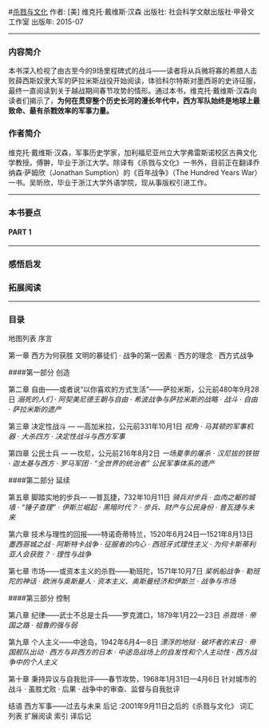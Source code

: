 #[杀戮与文化](https://book.douban.com/subject/26577765/)
作者:  [美] 维克托·戴维斯·汉森
出版社: 社会科学文献出版社·甲骨文工作室
出版年: 2015-07
***
### 内容简介 
本书深入检视了由古至今的9场里程碑式的战斗——读者将从兵微将寡的希腊人击败薛西斯奴隶大军的萨拉米斯战役开始阅读，体验科尔特斯对墨西哥的史诗征服，最终一直阅读到关于越战期间春节攻势的情形。通过本书，维克托·戴维斯·汉森向读者们揭示了，**为何在贯穿整个历史长河的漫长年代中，西方军队始终是地球上最致命、最有杀戮效率的军事力量。**

### 作者简介 
维克托·戴维斯·汉森，军事历史学家，加利福尼亚州立大学弗雷斯诺校区古典文化学教授。傅翀，毕业于浙江大学。除译有《杀戮与文化》一书外，目前正在翻译乔纳森·萨姆欣（Jonathan Sumption）的《百年战争》（The Hundred Years War）一书。吴昕欣，毕业于浙江大学外语学院，现从事版权引进工作。

***
### 本书要点
#### PART 1 
***
### 感悟启发
### 拓展阅读
***
### 目录
地图列表
序言

第一章 西方为何获胜
文明的暴徒们 · 战争的第一因素 · 西方的理念 · 西方式战争

####第一部分 创造

第二章 自由——或者说“以你喜欢的方式生活”——萨拉米斯，公元前480年9月28日
*溺死的人们 · 阿契美尼德王朝与自由 · 希波战争与萨拉米斯的战略 · 战斗 · 自由 · 萨拉米斯的遗产*

第三章 决定性战斗 — —高加米拉，公元前331年10月1日
*视角 · 马其顿的军事机器 · 大杀四方 · 决定性战斗与西方军事*

第四章 公民士兵 — —坎尼，公元前216年8月2日
*一场夏季的屠杀 · 汉尼拔的铁钳 · 迦太基与西方 · 罗马军团 · “全世界的统治者” 公民军事体系的遗产*

####第二部分 延续

第五章 脚踏实地的步兵— —普瓦捷，732年10月11日
*骑兵对步兵 · 血肉之躯的城墙 · “锤子查理” · 伊斯兰崛起 · 黑暗时代？ · 步兵、财产与公民身份 · 普瓦捷与未来*

第六章 技术与理性的回报——特诺奇蒂特兰，1520年6月24日—1521年8月13日
*墨西哥城之战 · 阿斯特卡战争 · 征服者的内心 · 西班牙式理性主义 · 为何卡斯蒂利亚人会获胜？ · 理性与战争*

第七章 市场——或资本主义的杀戮——勒班陀，1571年10月7日
*桨帆船战争 · 勒班陀的神话 · 欧洲与奥斯曼人 · 资本主义、奥斯曼经济和伊斯兰 · 战争与市场*

####第三部分 控制

第八章 纪律——武士不总是士兵——罗克渡口，1879年1月22—23日
*杀戮场 · 帝国之路 · 祖鲁的强与弱*

第九章 个人主义——中途岛，1942年6月4—8日
*漂浮的地狱 · 破坏者的末日 · 帝国舰队出动 · 西方与非西方的日本 · 中途岛战场上的自发性和个人主动性 · 西方战争中的个人主义*

第十章 秉持异议与自我批评——春节攻势，1968年1月31日—4月6日
针对城市的战斗 · 虽胜尤败 · 后果 · 战争中的审查、监督与自我批评

结语 西方军事——过去与未来
后记 :2001年9月11日之后的《杀戮与文化》
词汇列表
扩展阅读
索引
译后记